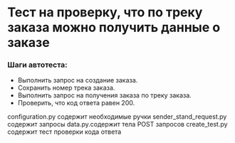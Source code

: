 ﻿# Тест на проверку, что по треку заказа можно получить данные о заказе

### Шаги автотеста:
* Выполнить запрос на создание заказа.
* Сохранить номер трека заказа.
* Выполнить запрос на получения заказа по треку заказа.
* Проверить, что код ответа равен 200.

configuration.py содержит необходимые ручки
sender_stand_request.py содержит запросы 
data.py.содержит тела POST запросов
create_test.py содержит тест проверки кода ответа